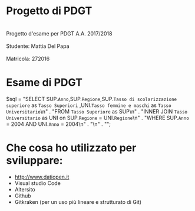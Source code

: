 # Progetto di PDGT
<br />Progetto d'esame per PDGT A.A. 2017/2018<br />
<br />Studente:   Mattia Del Papa<br />
<br />Matricola:  272016<br />
# Esame di PDGT


$sql = "SELECT SUP.`Anno`,SUP.`Regione`,SUP.`Tasso di scolarizzazione superiore` as `Tasso Superiori` ,UNI.`Tasso femmine e maschi` as `Tasso Universitario`\n"
    . "FROM `Tasso Superiore` as SUP\n"
    . "INNER JOIN `Tasso Universitario` as UNI on SUP.`Regione` = UNI.`Regione`\n"
    . "WHERE SUP.`Anno` = 2004 AND UNI.`Anno` = 2004\n"
    . "\n"
    . "";

# Che cosa ho utilizzato per sviluppare:
- http://www.datiopen.it 
- Visual studio Code
- Altersito
- Github
- Gitkraken (per un uso più lineare e strutturato di Git)